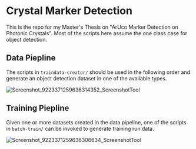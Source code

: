 # Crystal Marker Detection

This is the repo for my Master's Thesis on "ArUco Marker Detection on Photonic Crystals". 
Most of the scripts here assume the one class case for object detection.

## Data Piepline

The scripts in `traindata-creator/` should be used in the following order and generate an object detection dataset in one of the available types.

![Screenshot_9223371259636314352_ScreenshotTool](https://github.com/jnccd/crystal-marker-detection/assets/19777592/3fff2633-8b18-4581-a7ef-f8a06381a012)

## Training Piepline

Given one or more datasets created in the data pipeline, one of the scripts in `batch-train/` can be invoked to generate training run data.

![Screenshot_9223371259636306634_ScreenshotTool](https://github.com/jnccd/crystal-marker-detection/assets/19777592/a9b65c91-d054-4d4b-ab2d-0e20dd6164b1)
